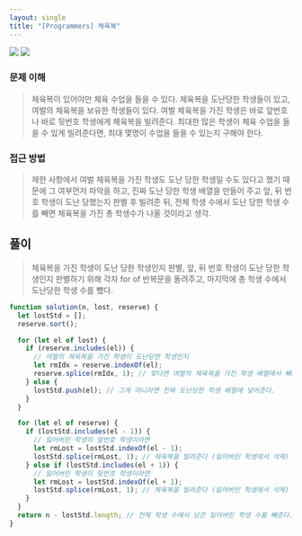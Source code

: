 ```yaml
---
layout: single
title: "[Programmers] 체육복"
---
```


![](https://images.velog.io/images/skagns211/post/ee6ab5ca-9e29-45bb-8263-f4c606bc6b80/%E1%84%89%E1%85%B3%E1%84%8F%E1%85%B3%E1%84%85%E1%85%B5%E1%86%AB%E1%84%89%E1%85%A3%E1%86%BA%202022-01-17%2016.41.18.png)
![](https://images.velog.io/images/skagns211/post/67b1744a-1b62-43ca-84a8-1cc97e34ab57/%E1%84%89%E1%85%B3%E1%84%8F%E1%85%B3%E1%84%85%E1%85%B5%E1%86%AB%E1%84%89%E1%85%A3%E1%86%BA%202022-01-17%2016.41.29.png)

### 문제 이해

> 체육복이 있어야만 체육 수업을 들을 수 있다.
> 체육복을 도난당한 학생들이 있고, 여벌의 체육복을 보유한 학생들이 있다.
> 여벌 체육복을 가진 학생은 바로 앞번호나 바로 뒷번호 학생에게 체육복을 빌려준다.
> 최대한 많은 학생이 체육 수업을 들을 수 있게 빌려준다면,
> 최대 몇명이 수업을 들을 수 있는지 구해야 한다.

### 접근 방법

> 제한 사항에서 여벌 체육복을 가진 학생도 도난 당한 학생일 수도 있다고 했기 때문에
> 그 여부먼저 파악을 하고, 진짜 도난 당한 학생 배열을 만들어 주고
> 앞, 뒤 번호 학생이 도난 당했는지 판별 후 빌려준 뒤,
> 전체 학생 수에서 도난 당한 학생 수를 빼면 체육복을 가진 총 학생수가
> 나올 것이라고 생각.

## 풀이

> 체육복을 가진 학생이 도난 당한 학생인지 판별,
> 앞, 뒤 번호 학생이 도난 당한 학생인지 판별하기 위해
> 각자 for of 반복문을 돌려주고,
> 마지막에 총 학생 수에서 도난당한 학생 수를 뺐다.

```jsx
function solution(n, lost, reserve) {
  let lostStd = [];
  reserve.sort();

  for (let el of lost) {
    if (reserve.includes(el)) {
      // 여벌의 체육복을 가진 학생이 도난당한 학생인지
      let rmIdx = reserve.indexOf(el);
      reserve.splice(rmIdx, 1); // 맞다면 여벌의 체육복을 가진 학생 배열에서 빼준다.
    } else {
      lostStd.push(el); // 그게 아니라면 진짜 도난당한 학생 배열에 넣어준다.
    }
  }

  for (let el of reserve) {
    if (lostStd.includes(el - 1)) {
      // 잃어버린 학생이 앞번호 학생이라면
      let rmLost = lostStd.indexOf(el - 1);
      lostStd.splice(rmLost, 1); // 체육복을 빌려준다 (잃어버린 학생에서 삭제)
    } else if (lostStd.includes(el + 1)) {
      // 잃어버린 학생이 뒷번호 학생이라면
      let rmLost = lostStd.indexOf(el + 1);
      lostStd.splice(rmLost, 1); // 체육복을 빌려준다 (잃어버린 학생에서 삭제)
    }
  }
  return n - lostStd.length; // 전체 학생 수에서 남은 잃어버린 학생 수를 빼준다.
}
```
